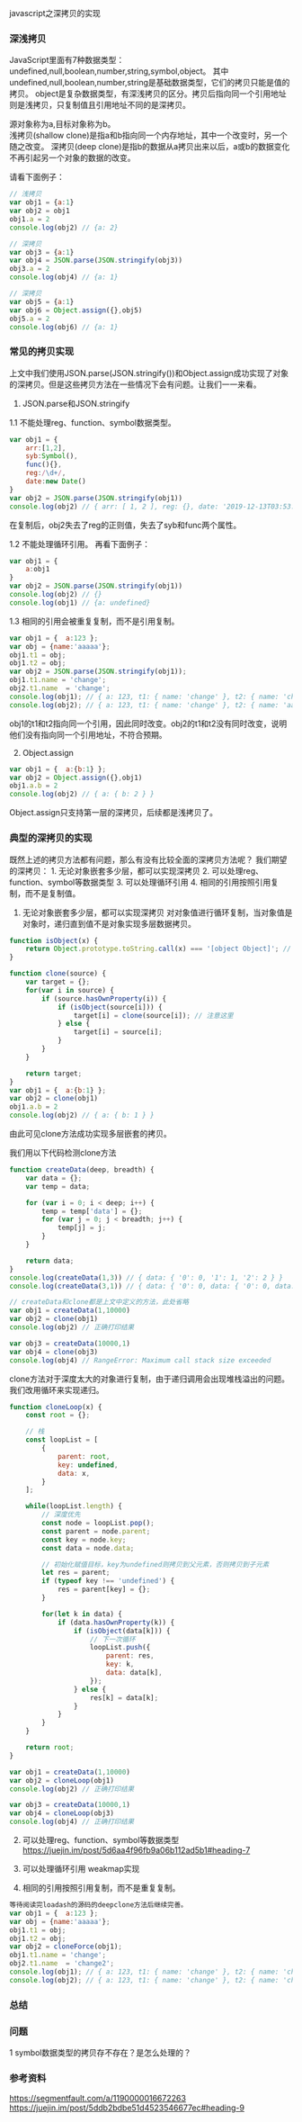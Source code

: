 javascript之深拷贝的实现

### 深浅拷贝
JavaScript里面有7种数据类型：undefined,null,boolean,number,string,symbol,object。
其中undefined,null,boolean,number,string是基础数据类型，它们的拷贝只能是值的拷贝。
object是复杂数据类型，有深浅拷贝的区分。拷贝后指向同一个引用地址则是浅拷贝，只复制值且引用地址不同的是深拷贝。

源对象称为a,目标对象称为b。    
浅拷贝(shallow clone)是指a和b指向同一个内存地址，其中一个改变时，另一个随之改变。
深拷贝(deep clone)是指b的数据从a拷贝出来以后，a或b的数据变化不再引起另一个对象的数据的改变。

请看下面例子：
```javascript
// 浅拷贝
var obj1 = {a:1}
var obj2 = obj1
obj1.a = 2
console.log(obj2) // {a: 2}

// 深拷贝
var obj3 = {a:1}
var obj4 = JSON.parse(JSON.stringify(obj3))
obj3.a = 2
console.log(obj4) // {a: 1}

// 深拷贝
var obj5 = {a:1}
var obj6 = Object.assign({},obj5)
obj5.a = 2
console.log(obj6) // {a: 1}
```
### 常见的拷贝实现
上文中我们使用JSON.parse(JSON.stringify())和Object.assign成功实现了对象的深拷贝。但是这些拷贝方法在一些情况下会有问题。让我们一一来看。

1. JSON.parse和JSON.stringify

1.1 不能处理reg、function、symbol数据类型。
```javascript
var obj1 = {
    arr:[1,2],
    syb:Symbol(),
    func(){},
    reg:/\d+/,
    date:new Date()
}
var obj2 = JSON.parse(JSON.stringify(obj1)) 
console.log(obj2) // { arr: [ 1, 2 ], reg: {}, date: '2019-12-13T03:53:44.016Z' }
```
在复制后，obj2失去了reg的正则值，失去了syb和func两个属性。       

1.2 不能处理循环引用。
再看下面例子：
```javascript
var obj1 = {
    a:obj1
}
var obj2 = JSON.parse(JSON.stringify(obj1)) 
console.log(obj2) // {}
console.log(obj1) // {a: undefined}
```

1.3 相同的引用会被重复复制，而不是引用复制。
```javascript
var obj1 = {  a:123 }; 
var obj = {name:'aaaaa'};
obj1.t1 = obj;
obj1.t2 = obj;
var obj2 = JSON.parse(JSON.stringify(obj1)); 
obj1.t1.name = 'change'; 
obj2.t1.name  = 'change';
console.log(obj1); // { a: 123, t1: { name: 'change' }, t2: { name: 'change' } }
console.log(obj2); // { a: 123, t1: { name: 'change' }, t2: { name: 'aaaaa' } }
```

obj1的t1和t2指向同一个引用，因此同时改变。obj2的t1和t2没有同时改变，说明他们没有指向同一个引用地址，不符合预期。

2. Object.assign
```javascript
var obj1 = {  a:{b:1} };
var obj2 = Object.assign({},obj1) 
obj1.a.b = 2
console.log(obj2) // { a: { b: 2 } }
```
Object.assign只支持第一层的深拷贝，后续都是浅拷贝了。

### 典型的深拷贝的实现
既然上述的拷贝方法都有问题，那么有没有比较全面的深拷贝方法呢？
我们期望的深拷贝：
    1. 无论对象嵌套多少层，都可以实现深拷贝
    2. 可以处理reg、function、symbol等数据类型
    3. 可以处理循环引用
    4. 相同的引用按照引用复制，而不是复制值。

1. 无论对象嵌套多少层，都可以实现深拷贝
对对象值进行循环复制，当对象值是对象时，递归直到值不是对象实现多层数据拷贝。

```javascript
function isObject(x) {
    return Object.prototype.toString.call(x) === '[object Object]'; // 注意这里
}

function clone(source) {
    var target = {};
    for(var i in source) {
        if (source.hasOwnProperty(i)) {
            if (isObject(source[i])) {
                target[i] = clone(source[i]); // 注意这里
            } else {
                target[i] = source[i];
            }
        }
    }

    return target;
}
var obj1 = {  a:{b:1} };
var obj2 = clone(obj1)
obj1.a.b = 2
console.log(obj2) // { a: { b: 1 } }
```
由此可见clone方法成功实现多层嵌套的拷贝。

我们用以下代码检测clone方法
```javascript
function createData(deep, breadth) {
    var data = {};
    var temp = data;

    for (var i = 0; i < deep; i++) {
        temp = temp['data'] = {};
        for (var j = 0; j < breadth; j++) {
            temp[j] = j;
        }
    }

    return data;
}
console.log(createData(1,3)) // { data: { '0': 0, '1': 1, '2': 2 } }
console.log(createData(3,1)) // { data: { '0': 0, data: { '0': 0, data: {'0' :0 } } } }
```

```javascript
// createData和clone都是上文中定义的方法，此处省略
var obj1 = createData(1,10000)
var obj2 = clone(obj1)
console.log(obj2) // 正确打印结果

var obj3 = createData(10000,1)
var obj4 = clone(obj3)
console.log(obj4) // RangeError: Maximum call stack size exceeded
```

clone方法对于深度太大的对象进行复制，由于递归调用会出现堆栈溢出的问题。我们改用循环来实现递归。
```javascript
function cloneLoop(x) {
    const root = {};

    // 栈
    const loopList = [
        {
            parent: root,
            key: undefined,
            data: x,
        }
    ];

    while(loopList.length) {
        // 深度优先
        const node = loopList.pop();
        const parent = node.parent;
        const key = node.key;
        const data = node.data;

        // 初始化赋值目标，key为undefined则拷贝到父元素，否则拷贝到子元素
        let res = parent;
        if (typeof key !== 'undefined') {
            res = parent[key] = {};
        }

        for(let k in data) {
            if (data.hasOwnProperty(k)) {
                if (isObject(data[k])) {
                    // 下一次循环
                    loopList.push({
                        parent: res,
                        key: k,
                        data: data[k],
                    });
                } else {
                    res[k] = data[k];
                }
            }
        }
    }

    return root;
}

var obj1 = createData(1,10000)
var obj2 = cloneLoop(obj1)
console.log(obj2) // 正确打印结果

var obj3 = createData(10000,1)
var obj4 = cloneLoop(obj3)
console.log(obj4) // 正确打印结果
```

2. 可以处理reg、function、symbol等数据类型
https://juejin.im/post/5d6aa4f96fb9a06b112ad5b1#heading-7

3. 可以处理循环引用
weakmap实现

4. 相同的引用按照引用复制，而不是重复复制。
```javascript
等待阅读完loadash的源码的deepclone方法后继续完善。
var obj1 = {  a:123 }; 
var obj = {name:'aaaaa'};
obj1.t1 = obj;
obj1.t2 = obj;
var obj2 = cloneForce(obj1); 
obj1.t1.name = 'change'; 
obj2.t1.name  = 'change2';
console.log(obj1); // { a: 123, t1: { name: 'change' }, t2: { name: 'change' } }
console.log(obj2); // { a: 123, t1: { name: 'change' }, t2: { name: 'change' } }
```
### 总结

### 问题
1 symbol数据类型的拷贝存不存在？是怎么处理的？


### 参考资料
https://segmentfault.com/a/1190000016672263
https://juejin.im/post/5ddb2bdbe51d4523546677ec#heading-9